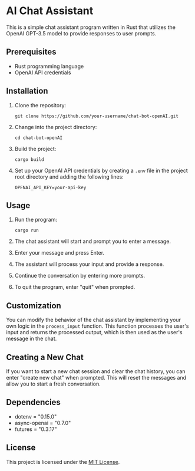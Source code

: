# AI Chat Assistant

This is a simple chat assistant program written in Rust that utilizes the OpenAI GPT-3.5 model to provide responses to user prompts.

## Prerequisites

- Rust programming language
- OpenAI API credentials

## Installation

1. Clone the repository:

   ```
   git clone https://github.com/your-username/chat-bot-openAI.git
   ```

2. Change into the project directory:

   ```
   cd chat-bot-openAI
   ```

3. Build the project:

   ```
   cargo build
   ```

4. Set up your OpenAI API credentials by creating a `.env` file in the project root directory and adding the following lines:

   ```
   OPENAI_API_KEY=your-api-key
   ```

## Usage

1. Run the program:

   ```
   cargo run
   ```

2. The chat assistant will start and prompt you to enter a message.

3. Enter your message and press Enter.

4. The assistant will process your input and provide a response.

5. Continue the conversation by entering more prompts.

6. To quit the program, enter "quit" when prompted.

## Customization

You can modify the behavior of the chat assistant by implementing your own logic in the `process_input` function. This function processes the user's input and returns the processed output, which is then used as the user's message in the chat.

## Creating a New Chat

If you want to start a new chat session and clear the chat history, you can enter "create new chat" when prompted. This will reset the messages and allow you to start a fresh conversation.

## Dependencies

- dotenv = "0.15.0"
- async-openai = "0.7.0"
- futures = "0.3.17"

## License

This project is licensed under the [MIT License](LICENSE).
